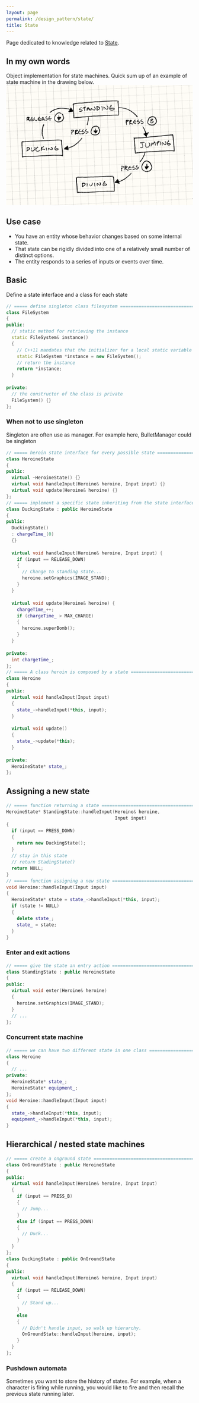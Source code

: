 ```yaml
---
layout: page
permalink: /design_pattern/state/
title: State
---
```

Page dedicated to knowledge related to [State](https://gameprogrammingpatterns.com/state.html).

## In my own words
Object implementation for state machines. Quick sum up of an example of state machine in the drawing below.
![State machine](state.png)

## Use case
- You have an entity whose behavior changes based on some internal state.
- That state can be rigidly divided into one of a relatively small number of distinct options.
- The entity responds to a series of inputs or events over time.

## Basic
Define a state interface and a class for each state
```cpp
// ===== define singleton class filesystem ====================================
class FileSystem
{
public:
  // static method for retrieving the instance
  static FileSystem& instance()
  {
    // C++11 mandates that the initializer for a local static variable is only run once
    static FileSystem *instance = new FileSystem();
    // return the instance
    return *instance;
  }

private:
  // the constructor of the class is private
  FileSystem() {}
};
```

### When not to use singleton
Singleton are often use as manager. For example here, BulletManager could be singleton
```cpp
// ===== heroin state interface for every possible state ======================
class HeroineState
{
public:
  virtual ~HeroineState() {}
  virtual void handleInput(Heroine& heroine, Input input) {}
  virtual void update(Heroine& heroine) {}
};
// ===== implement a specific state inheriting from the state interface =======
class DuckingState : public HeroineState
{
public:
  DuckingState()
  : chargeTime_(0)
  {}

  virtual void handleInput(Heroine& heroine, Input input) {
    if (input == RELEASE_DOWN)
    {
      // Change to standing state...
      heroine.setGraphics(IMAGE_STAND);
    }
  }

  virtual void update(Heroine& heroine) {
    chargeTime_++;
    if (chargeTime_ > MAX_CHARGE)
    {
      heroine.superBomb();
    }
  }

private:
  int chargeTime_;
};
// ===== A class heroin is composed by a state ================================
class Heroine
{
public:
  virtual void handleInput(Input input)
  {
    state_->handleInput(*this, input);
  }

  virtual void update()
  {
    state_->update(*this);
  }

private:
  HeroineState* state_;
};
```

## Assigning a new state
```cpp
// ===== function returning a state ===========================================
HeroineState* StandingState::handleInput(Heroine& heroine,
                                         Input input)
{
  if (input == PRESS_DOWN)
  {
    return new DuckingState();
  }
  // stay in this state
  // return StadingState()
  return NULL;
}
// ===== function assigning a new state =======================================
void Heroine::handleInput(Input input)
{
  HeroineState* state = state_->handleInput(*this, input);
  if (state != NULL)
  {
    delete state_;
    state_ = state;
  }
}
```

### Enter and exit actions
```cpp
// ===== give the state an entry action =======================================
class StandingState : public HeroineState
{
public:
  virtual void enter(Heroine& heroine)
  {
    heroine.setGraphics(IMAGE_STAND);
  }
  // ...
};
```

### Concurrent state machine
```cpp
// ===== we can have two different state in one class =========================
class Heroine
{
  // ...
private:
  HeroineState* state_;
  HeroineState* equipment_;
};
void Heroine::handleInput(Input input)
{
  state_->handleInput(*this, input);
  equipment_->handleInput(*this, input);
}
```

## Hierarchical / nested state machines
```cpp
// ===== create a onground state ==============================================
class OnGroundState : public HeroineState
{
public:
  virtual void handleInput(Heroine& heroine, Input input)
  {
    if (input == PRESS_B)
    {
      // Jump...
    }
    else if (input == PRESS_DOWN)
    {
      // Duck...
    }
  }
};
class DuckingState : public OnGroundState
{
public:
  virtual void handleInput(Heroine& heroine, Input input)
  {
    if (input == RELEASE_DOWN)
    {
      // Stand up...
    }
    else
    {
      // Didn't handle input, so walk up hierarchy.
      OnGroundState::handleInput(heroine, input);
    }
  }
};
```

### Pushdown automata
Sometimes you want to store the history of states. For example, when a character is firing while running, you would like to fire and then recall the previous state running later.